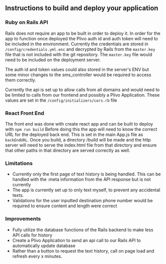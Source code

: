 ## Instructions to build and deploy your application
### Ruby on Rails API
Rails does not require an app to be built in order to deploy it.
In order for the app to function once deployed the Plivo auth id and auth token will need to be included in the environment.
Currently the credentials are stored in `/config/credentials.yml.enc` and decrypted by Rails from the `master.key` file that is not included with the git repository.
The `master.key` file would need to be included on the deployment server.

The auth id and token values could also stored in the server's ENV but some minor changes to the sms_controller would be required to access them correctly.

Currently the api is set up to allow calls from all domains and would need to be limited to calls from our frontend and possibly a Plivo Application. These values are set in the `/config/initializers/cors.rb` file


### React Front End
The front end was done with create react app and can be built to deploy with
`npm run build`
Before doing this the app will need to know the correct URL for the deployed back end. This is set in the main App.js file as `backEndURL`.
Once you build, a directory /build will be made and the http server will need to serve the index.html file from that directory and ensure that other paths in that directory are served correctly as well.

### Limitations
- Currently only the first page of text history is being handled. This can be handled with the :meta information from the API response but is not currently
- The app is currently set up to only text myself, to prevent any accidental texts.
- Validations for the user inputted destination phone number would be required to ensure content and length were correct 


### Improvements

- Fully utilize the database functions of the Rails backend to make less API calls for history
- Create a Plivo Application to send an api call to our Rails API to automatically update database
- Rather than a button to request the text history, call on page load and refresh every x minutes.

